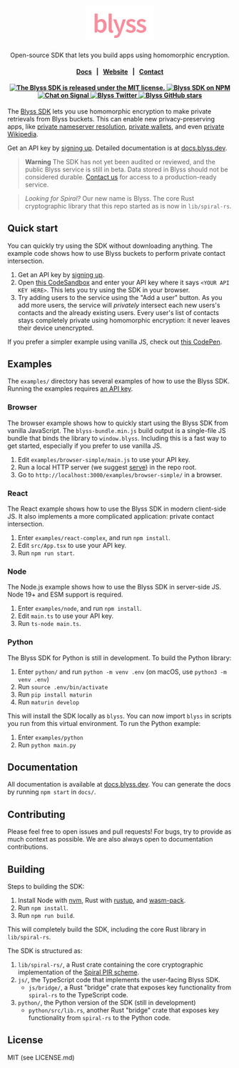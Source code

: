 <h1 align="center">
  <img height="75" src="docs/static/img/logotype-light.svg" alt="blyss">
</h1>
<p align="center">
  <p align="center">Open-source SDK that lets you build apps using homomorphic encryption.</p>
</p>

<h4 align="center">
  <a href="https://docs.blyss.dev">Docs</a> &nbsp; | &nbsp;
  <a href="https://blyss.dev">Website</a> &nbsp; | &nbsp;
  <a href="mailto:founders@blyss.dev">Contact</a>
</h4>

<h4 align="center">
  <a href="https://github.com/blyssprivacy/sdk/blob/main/LICENSE">
    <img src="https://img.shields.io/npm/l/@blyss/sdk?color=blue" alt="The Blyss SDK is released under the MIT license." />
  </a>
  <a href="https://www.npmjs.com/package/@blyss/sdk">
    <img src="https://img.shields.io/npm/v/@blyss/sdk?color=brightgreen" alt="Blyss SDK on NPM" />
  </a>
  <br/>
  <a href="https://signal.group/#CjQKIAVLMoW2pGtd58Ha1tVGtXTv7Z01YV3aA1VmTtX0sj1mEhC07vIrWB7aq9KOw5f2GQsw">
    <img src="https://img.shields.io/badge/chat%20on%20Signal--blue?style=social" alt="Chat on Signal" />
  </a>
  <a href="https://twitter.com/blyssdev">
    <img src="https://img.shields.io/twitter/follow/blyssdev?label=%40blyssdev&style=social" alt="Blyss Twitter" />
  </a>
  <a href="https://twitter.com/blyssdev">
    <img src="https://img.shields.io/github/stars/blyssprivacy/sdk?style=social" alt="Blyss GitHub stars" />
  </a>
</h4>


The [Blyss SDK](https://blyss.dev) lets you use homomorphic encryption to make private retrievals from Blyss buckets. This can enable new privacy-preserving apps, like [private nameserver resolution](https://sprl.it/), [private wallets](https://btc.blyss.dev/), and even [private Wikipedia](https://spiralwiki.com/).

Get an API key by [signing up](https://blyss.dev/auth/sign-up). Detailed documentation is at [docs.blyss.dev](https://docs.blyss.dev).

> **Warning**
> The SDK has not yet been audited or reviewed, and the public Blyss service is still in beta. Data stored in Blyss should not be considered durable. [Contact us](mailto:founders@blyss.dev) for access to a production-ready service.

> _Looking for Spiral?_
> Our new name is Blyss. The core Rust cryptographic library that this repo started as is now in `lib/spiral-rs`.

## Quick start

You can quickly try using the SDK without downloading anything. The example code shows how to use Blyss buckets to perform private contact intersection.

1. Get an API key by [signing up](https://blyss.dev/auth/sign-up).
2. Open [this CodeSandbox](https://codesandbox.io/s/blyss-contact-intersection-example-7qr6r5) and enter your API key where it says `<YOUR API KEY HERE>`. This lets you try using the SDK in your browser.
3. Try adding users to the service using the "Add a user" button. As you add more users, the service will _privately_ intersect each new users's contacts and the already existing users.
   Every user's list of contacts stays completely private using homomorphic encryption: it never leaves their device unencrypted.

If you prefer a simpler example using vanilla JS, check out [this CodePen](https://codepen.io/blyssprivacy/pen/qByMJwr?editors=0010&layout=left).

## Examples

The `examples/` directory has several examples of how to use the Blyss SDK. Running the examples requires [an API key](https://blyss.dev/auth/sign-up).

### Browser

The browser example shows how to quickly start using the Blyss SDK from vanilla JavaScript. The `blyss-bundle.min.js` build output is a single-file JS bundle that binds the library to `window.blyss`. Including this is a fast way to get started, especially if you prefer to use vanilla JS.

1. Edit `examples/browser-simple/main.js` to use your API key.
2. Run a local HTTP server (we suggest [serve](https://github.com/vercel/serve)) in the repo root.
3. Go to `http://localhost:3000/examples/browser-simple/` in a browser.

### React

The React example shows how to use the Blyss SDK in modern client-side JS. It also implements a more complicated application: private contact intersection.

1. Enter `examples/react-complex`, and run `npm install`.
2. Edit `src/App.tsx` to use your API key.
3. Run `npm run start`.

### Node

The Node.js example shows how to use the Blyss SDK in server-side JS. Node 19+ and ESM support is required.

1. Enter `examples/node`, and run `npm install`.
2. Edit `main.ts` to use your API key.
3. Run `ts-node main.ts`.

### Python

The Blyss SDK for Python is still in development. To build the Python library:

1. Enter `python/` and run `python -m venv .env` (on macOS, use `python3 -m venv .env`)
2. Run `source .env/bin/activate`
3. Run `pip install maturin`
4. Run `maturin develop`

This will install the SDK locally as `blyss`. You can now import `blyss` in scripts you run from this virtual environment. To run the Python example:

1. Enter `examples/python`
2. Run `python main.py`

## Documentation

All documentation is available at [docs.blyss.dev](https://docs.blyss.dev). You can generate the docs by running `npm start` in `docs/`.

## Contributing

Please feel free to open issues and pull requests! For bugs, try to provide as much context as possible. We are also always open to documentation contributions.

## Building

Steps to building the SDK:

1. Install Node with [nvm](https://github.com/nvm-sh/nvm#installing-and-updating), Rust with [rustup](https://rustup.rs/), and [wasm-pack](https://rustwasm.github.io/wasm-pack/installer/).
2. Run `npm install`.
3. Run `npm run build`.

This will completely build the SDK, including the core Rust library in `lib/spiral-rs`.

The SDK is structured as:

1. `lib/spiral-rs/`, a Rust crate containing the core cryptographic implementation of the [Spiral PIR scheme](https://eprint.iacr.org/2022/368.pdf).
2. `js/`, the TypeScript code that implements the user-facing Blyss SDK.
   - `js/bridge/`, a Rust "bridge" crate that exposes key functionality from `spiral-rs` to the TypeScript code.
3. `python/`, the Python version of the SDK (still in development)
   - `python/src/lib.rs`, another Rust "bridge" crate that exposes key functionality from `spiral-rs` to the Python code.

## License

MIT (see LICENSE.md)
